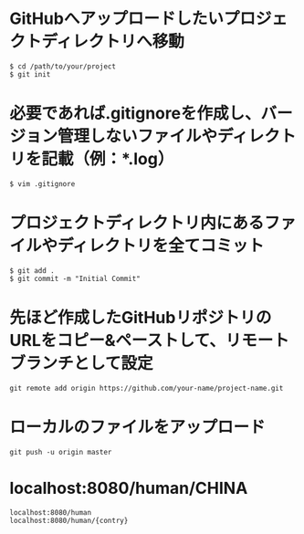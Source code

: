 # GitHubへアップロードしたいプロジェクトディレクトリへ移動
```
$ cd /path/to/your/project
$ git init
```
# 必要であれば.gitignoreを作成し、バージョン管理しないファイルやディレクトリを記載（例：*.log）
```
$ vim .gitignore
```
# プロジェクトディレクトリ内にあるファイルやディレクトリを全てコミット 
```
$ git add .
$ git commit -m "Initial Commit"
```
# 先ほど作成したGitHubリポジトリのURLをコピー&ペーストして、リモートブランチとして設定
```
git remote add origin https://github.com/your-name/project-name.git
```
# ローカルのファイルをアップロード
```
git push -u origin master
```
# localhost:8080/human/CHINA
```
localhost:8080/human
localhost:8080/human/{contry}
```